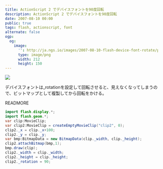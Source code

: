 ```yaml
---
title: ActionScript 2 でデバイスフォントを90度回転
description: ActionScript 2 でデバイスフォントを90度回転
date: 2007-08-10 00:00
public: true
tags: flash, actionscript, font
alternate: false
ogp:
  og:
    image:
      '': http://ja.ngs.io/images/2007-08-10-flash-device-font-rotate/preview.png
      type: image/png
      width: 212
      height: 150
---
```


![](2007-08-10-flash-device-font-rotate/preview.png)

デバイスフォントは_rotationを設定して回転させると、見えなくなってしまうので、ビットマップとして複製してから回転をかける。

READMORE

```java
import flash.display.*;
import flash.geom.*;
var clip:MovieClip;
var clip2:MovieClip = createEmptyMovieClip("clip2", 0);
clip2._x = clip._x+100;
clip2._y = clip._y;
var bmp:BitmapData = new BitmapData(clip._width, clip._height);
clip2.attachBitmap(bmp,1);
bmp.draw(clip);
clip2._width = clip._width;
clip2._height = clip._height;
clip2._rotation = 90;
```
